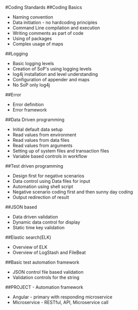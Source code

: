 #Coding Standards
##Coding Basics

* Naming convention
* Data initiation - no hardcoding principles
* Command Line compilation and execution
* Writing comments as part of code
* Using of packages
* Complex usage of maps

##Logging

* Basic logging levels
* Creation of SoP's using logging levels
* log4j installation and level understanding
* Configuration of appender and maps
* No SoP only log4j

##Error

* Error definition
* Error framework

##Data Driven programming

* Initial default data setup
* Read values from environment
* Read values from data files
* Read values from arguments
* Setting up of system files and transaction files
* Variable based controls in workflow 

##Test driven programming

* Design first for negative scenarios
* Data control using Data files for input
* Automation using shell script
* Negative scenario coding first and then sunny day coding
* Output redirection of result

##JSON based

* Data driven validation
* Dynamic data control for display
* Static time key validation

##Elastic search(ELK)

* Overview of ELK
* Overview of LogStash and FileBeat

##Basic test automation framework

* JSON control file based validation
* Validation controls for the string

##PROJECT - Automation framework

* Angular - primary with responding microservice
* Microservice - RESTful, API, Microservice call
